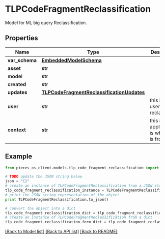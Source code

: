 # TLPCodeFragmentReclassification

Model for ML big query Reclassification.

## Properties
Name | Type | Description | Notes
------------ | ------------- | ------------- | -------------
**var_schema** | [**EmbeddedModelSchema**](EmbeddedModelSchema.md) |  | [optional] 
**asset** | **str** |  | 
**model** | **str** |  | 
**created** | **str** |  | 
**updates** | [**TLPCodeFragmentReclassificationUpdates**](TLPCodeFragmentReclassificationUpdates.md) |  | 
**user** | **str** | this is the user that is reclassifying | 
**context** | **str** | this is the application is which this is from. | 

## Example

```python
from pieces_os_client.models.tlp_code_fragment_reclassification import TLPCodeFragmentReclassification

# TODO update the JSON string below
json = "{}"
# create an instance of TLPCodeFragmentReclassification from a JSON string
tlp_code_fragment_reclassification_instance = TLPCodeFragmentReclassification.from_json(json)
# print the JSON string representation of the object
print TLPCodeFragmentReclassification.to_json()

# convert the object into a dict
tlp_code_fragment_reclassification_dict = tlp_code_fragment_reclassification_instance.to_dict()
# create an instance of TLPCodeFragmentReclassification from a dict
tlp_code_fragment_reclassification_form_dict = tlp_code_fragment_reclassification.from_dict(tlp_code_fragment_reclassification_dict)
```
[[Back to Model list]](../README.md#documentation-for-models) [[Back to API list]](../README.md#documentation-for-api-endpoints) [[Back to README]](../README.md)


